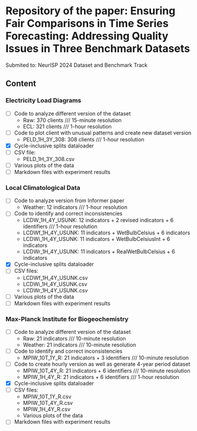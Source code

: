 # Repository of the paper: Ensuring Fair Comparisons in Time Series Forecasting: Addressing Quality Issues in Three Benchmark Datasets
Submited to: NeurISP 2024 Dataset and Benchmark Track

## Content

### Electricity Load Diagrams
 * [ ] Code to analyze different version of the dataset
   * Raw: 370 clients /// 15-minute resolution
   * ECL: 321 clients /// 1-hour resolution 
 * [ ] Code to plot client with unusual patterns and create new dataset version
   * PELD_1H_3Y_308: 308 clients /// 1-hour resolution
 * [x] Cycle-inclusive splits dataloader
 * [ ] CSV file:
   * PELD_1H_3Y_308.csv
 * [ ] Various plots of the data
 * [ ] Markdown files with experiment results

### Local Climatological Data
 * [ ] Code to analyze version from Informer paper
   * Weather: 12 indicators /// 1-hour resolution
 * [ ] Code to identify and correct inconsistencies
   * LCDW_1H_4Y_USUNK: 12 indicators + 2 revised indicators + 6 identifiers /// 1-hour resolution
   * LCDWf_1H_4Y_USUNK: 11 indicators + WetBulbCelsius + 6 indicators
   * LCDWi_1H_4Y_USUNK: 11 indicators + WetBulbCelsiusInt + 6 indicators
   * LCDWr_1H_4Y_USUNK: 11 indicators + RealWetBulbCelsius + 6 indicators
 * [x] Cycle-inclusive splits dataloader
 * [ ] CSV files:
   * LCDWf_1H_4Y_USUNK.csv
   * LCDWi_1H_4Y_USUNK.csv
   * LCDWr_1H_4Y_USUNK.csv
 * [ ] Various plots of the data
 * [ ] Markdown files with experiment results

### Max-Planck Institute for Biogeochemistry 
 * [ ] Code to analyze different version of the dataset
   * Raw: 21 indicators /// 10-minute resolution
   * Weather: 21 indicators /// 10-minute resolution
 * [ ] Code to identify and correct inconsistencies
   * MPIW_10T_1Y_R: 21 indicators + 3 identifiers /// 10-minute resolution
 * [ ] Code to create hourly version as well as generate 4-year period dataset
   * MPIW_10T_4Y_R: 21 indicators + 6 identifiers /// 10-minute resolution
   * MPIW_1H_4Y_R: 21 indicators + 6 identifiers /// 1-hour resolution
 * [x] Cycle-inclusive splits dataloader
 * [ ] CSV files:
   * MPIW_10T_1Y_R.csv
   * MPIW_10T_4Y_R.csv
   * MPIW_1H_4Y_R.csv
   * Various plots of the data 
 * [ ] Markdown files with experiment results